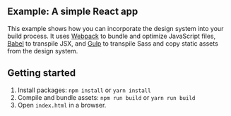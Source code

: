 ## Example: A simple React app

This example shows how you can incorporate the design system into your build process. It uses [Webpack](https://webpack.js.org) to bundle and optimize JavaScript files, [Babel](https://babeljs.io/) to transpile JSX, and [Gulp](http://gulpjs.com/) to transpile Sass and copy static assets from the design system.

## Getting started

1. Install packages: `npm install` or `yarn install`
1. Compile and bundle assets: `npm run build` or `yarn run build`
1. Open `index.html` in a browser.
